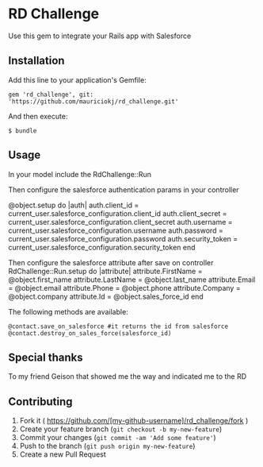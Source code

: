 # RD Challenge

Use this gem to integrate your Rails app with Salesforce

## Installation

Add this line to your application's Gemfile:

    gem 'rd_challenge', git: 'https://github.com/mauriciokj/rd_challenge.git'

And then execute:

    $ bundle

## Usage
In your model include the RdChallenge::Run 

Then configure the salesforce authentication params in your controller

@object.setup do |auth|
  auth.client_id = current_user.salesforce_configuration.client_id
  auth.client_secret = current_user.salesforce_configuration.client_secret
  auth.username = current_user.salesforce_configuration.username
  auth.password = current_user.salesforce_configuration.password
  auth.security_token = current_user.salesforce_configuration.security_token
end

Then configure the salesforce attribute after save on controller
RdChallenge::Run.setup do |attribute|
  attribute.FirstName = @object.first_name
  attribute.LastName = @object.last_name
  attribute.Email = @object.email
  attribute.Phone = @object.phone
  attribute.Company = @object.company
  attribute.Id = @object.sales_force_id
 end

The following methods are available:

	@contact.save_on_salesforce #it returns the id from salesforce
	@contact.destroy_on_sales_force(salesforce_id)

## Special thanks
To my friend Geison that showed me the way  and indicated me to the RD

## Contributing

1. Fork it ( https://github.com/[my-github-username]/rd_challenge/fork )
2. Create your feature branch (`git checkout -b my-new-feature`)
3. Commit your changes (`git commit -am 'Add some feature'`)
4. Push to the branch (`git push origin my-new-feature`)
5. Create a new Pull Request    

